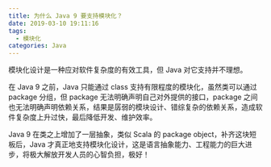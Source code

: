 ```yaml
---
title: 为什么 Java 9 要支持模块化？
date: 2019-03-10 19:11:16
tags:
  - 模块化
categories: Java
---
```


模块化设计是一种应对软件复杂度的有效工具，但 Java 对它支持并不理想。

在 Java 9 之前，Java 只能通过 class 支持有限程度的模块化，虽然类可以通过 package 分组，但 package 无法明确声明自己对外提供的接口，package 之间也无法明确声明依赖关系，结果是孱弱的模块设计、错综复杂的依赖关系，造成软件复杂度上升过快，最后降低开发、维护效率。

<!-- more -->

Java 9 在类之上增加了一层抽象，类似 Scala 的 package object，补齐这块短板后，Java 才真正地支持模块化设计，这是语言抽象能力、工程能力的巨大进步，将极大解放开发人员的心智负担，极好！

